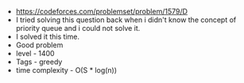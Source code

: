 * https://codeforces.com/problemset/problem/1579/D
* I tried solving this question back when i didn't know the concept of priority queue and i could not solve it.
* I solved it this time.
* Good problem
* level - 1400
* Tags - greedy
* time complexity - O(S * log(n))
